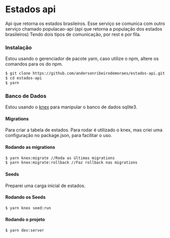 
  
# Estados api
Api que retorna os estados brasileiros. Esse serviço se comunica com outro serviço chamado populacao-api (api que retorna a população dos estados brasileiros)
Tendo dois tipos de comunicação, por rest e por fila.

### Instalação
Estou usando o gerenciador de pacote yarn, caso utilize o npm, altere os comandos para os do npm.
```sh
$ git clone https://github.com/andersonribeirodemoraes/estados-api.git
$ cd estados-api
$ yarn
```
### Banco de Dados
Estou usando o [knex](http://knexjs.org/) para manipular o banco de dados sqlite3.

#### Migrations
Para criar a tabela de estados.
Para rodar é utilizado o knex, mas criei uma configuração no package.json, para facilitar o uso.

#### Rodando as migrations
```sh
$ yarn knex:migrate //Roda as últimas migrations
$ yarn knex:migrate:rollback //Faz rollback nas migrations
```

#### Seeds
Preparei uma carga inicial de estados.

#### Rodando os Seeds
```sh
$ yarn knex seed:run
```

#### Rodando o projeto
```sh
$ yarn dev:server
```

